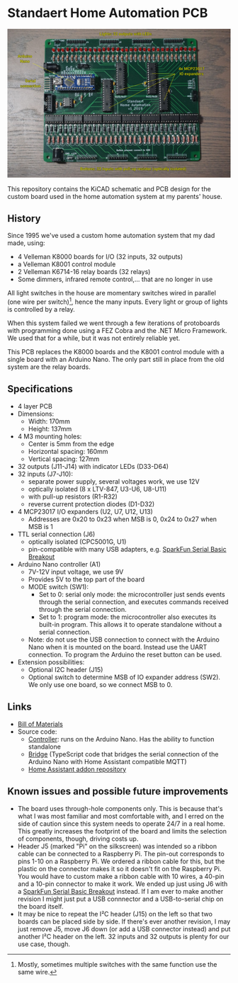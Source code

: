 # Standaert Home Automation PCB

![A picture of the PCB](picture.jpg)

This repository contains the KiCAD schematic and PCB design for
the custom board used in the home automation system at my
parents' house.

## History

Since 1995 we've used a custom home automation system that my
dad made, using:

- 4 Velleman K8000 boards for I/O (32 inputs, 32 outputs)
- a Velleman K8001 control module
- 2 Velleman K6714-16 relay boards (32 relays)
- Some dimmers, infrared remote control,...
  that are no longer in use

All light switches in the house are momentary switches wired in
parallel (one wire per switch)[^1], hence the many inputs. Every
light or group of lights is controlled by a relay.

When this system failed we went through a few iterations
of protoboards with programming done using a FEZ Cobra and the
.NET Micro Framework. We used that for a while, but it was not
entirely reliable yet.

This PCB replaces the K8000 boards and the K8001 control
module with a single board with an Arduino Nano. The only part
still in place from the old system are the relay boards.

[^1]: Mostly, sometimes multiple switches with the same
function use the same wire.

## Specifications

- 4 layer PCB
- Dimensions:
  - Width: 170mm
  - Height: 137mm
- 4 M3 mounting holes:
  - Center is 5mm from the edge
  - Horizontal spacing: 160mm
  - Vertical spacing: 127mm
- 32 outputs (J11-J14) with indicator LEDs (D33-D64)
- 32 inputs (J7-J10):
  - separate power supply, several voltages work, we use 12V
  - optically isolated (8 x LTV-847, U3-U6, U8-U11)
  - with pull-up resistors (R1-R32)
  - reverse current protection diodes (D1-D32)
- 4 MCP23017 I/O expanders (U2, U7, U12, U13)
  - Addresses are 0x20 to 0x23 when MSB is 0,
    0x24 to 0x27 when MSB is 1
- TTL serial connection (J6)
  - optically isolated (CPC5001G, U1)
  - pin-compatible with many USB adapters, e.g.
    [SparkFun Serial Basic Breakout](https://www.sparkfun.com/products/14050)
- Arduino Nano controller (A1)
  - 7V-12V input voltage, we use 9V
  - Provides 5V to the top part of the board
  - MODE switch (SW1):
    - Set to 0: serial only mode: the microcontroller just sends
      events through the serial connection, and executes
      commands received through the serial connection.
    - Set to 1: program mode: the microcontroller also executes
      its built-in program. This allows it to operate standalone
      without a serial connection.
  - Note: do not use the USB connection to connect with the
    Arduino Nano when it is mounted on the board. Instead use
    the UART connection. To program the Arduino the reset button
    can be used.
- Extension possibilities:
  - Optional I2C header (J15)
  - Optional switch to determine MSB of IO expander address
    (SW2). We only use one board, so we connect MSB to 0.

## Links

- [Bill of Materials](bom.md)
- Source code:
  - [Controller](https://gitlab.com/RockinRoel/standaert-ha-controller): runs on the Arduino Nano.
    Has the ability to function standalone 
  - [Bridge](https://gitlab.com/RockinRoel/standaert-ha-bridge) (TypeScript code that bridges the serial connection of the Arduino Nano with Home Assistant compatible MQTT)
  - [Home Assistant addon repository](https://gitlab.com/RockinRoel/standaert-ha-home-assistant-addons)

## Known issues and possible future improvements

- The board uses through-hole components only. This is because
  that's what I was most familiar and most comfortable with,
  and I erred on the side of caution since this system needs
  to operate 24/7 in a real home. This greatly increases the
  footprint of the board and limits the selection of
  components, though, driving costs up.
- Header J5 (marked "Pi" on the silkscreen) was intended so
  a ribbon cable can be connected to a Raspberry Pi. The pin-out
  corresponds to pins 1-10 on a Raspberry Pi. We ordered a
  ribbon cable for this, but the plastic on the connector
  makes it so it doesn't fit on the Raspberry Pi. You would
  have to custom make a ribbon cable with 10 wires, a 40-pin
  and a 10-pin connector to make it work. We ended up just
  using J6 with a [SparkFun Serial Basic Breakout](https://www.sparkfun.com/products/14050) instead. If I am ever to
  make another revision I might just put a USB connnector and a USB-to-serial chip on the board itself.
- It may be nice to repeat the I²C header (J15) on the left so
  that two boards can be placed side by side. If there's ever
  another revision, I may just remove J5, move J6 down (or add
  a USB connector instead) and put another I²C header on the
  left. 32 inputs and 32 outputs is plenty for our use case,
  though.